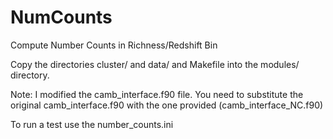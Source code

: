 # NumCounts
Compute Number Counts in Richness/Redshift Bin

Copy the directories cluster/ and data/ and Makefile into the modules/ directory.

Note: I modified the camb_interface.f90 file. You need to substitute the original camb_interface.f90 with the one provided (camb_interface_NC.f90)

To run a test use the number_counts.ini
